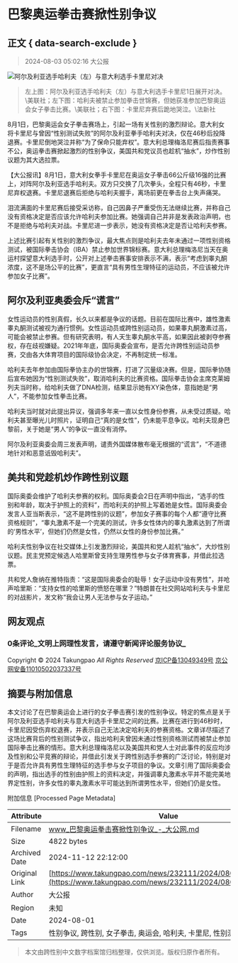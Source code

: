 # 巴黎奥运拳击赛掀性别争议

## 正文 { data-search-exclude }


> 2024-08-03 05:02:16 大公报

![阿尔及利亚选手哈利夫（左）与意大利选手卡里尼对决](https://img.takungpao.com/2024/0803/2024080305021641552.jpg)
> 左上图：阿尔及利亚选手哈利夫（左）与意大利选手卡里尼1日展开对决。\\美联社；左下图：哈利夫被禁止参加拳击世锦赛，但她获准参加巴黎奥运会女子拳击比赛。\\美联社；右下图：卡里尼弃赛后跪地哭泣。\\法新社

8月1日，巴黎奥运会女子拳击赛场上，引起一场有关性别的激烈辩论。意大利女将卡里尼与曾因“性别测试失败”的阿尔及利亚拳手哈利夫对决，仅在46秒后投降退赛。卡里尼倒地哭泣并称“为了保命只能弃权”。意大利总理梅洛尼赛后指责赛事不公，奥运拳击赛掀起激烈的性别争议，美国共和党议员也趁机“抽水”，炒作性别议题为其大选拉票。

【大公报讯】8月1日，意大利女拳手卡里尼在奥运女子拳击66公斤级16强的比赛上，对阵阿尔及利亚选手哈利夫。双方只交换了几次拳头，全程只有46秒，卡里尼弃权退赛。卡里尼退赛后拒绝与哈利夫握手，离场前更在拳击台上失声痛哭。

泪流满面的卡里尼赛后接受采访称，自己因鼻子严重受伤无法继续比赛，并称自己没有资格决定是否应该允许哈利夫参加比赛。她强调自己并非是发表政治声明，也不是拒绝与哈利夫对战。卡里尼进一步表示，她没有资格决定是否让哈利夫参赛。

上述比赛引起有关性别的激烈争议，最大焦点则是哈利夫去年未通过一项性别资格测试，被国际拳击协会（IBA）禁止参加世界锦标赛。意大利总理梅洛尼当天在奥运村探望意大利选手时，公开对上述拳击赛事安排表示不满，表示“考虑到睾丸酮浓度，这不是场公平的比赛”，更直言“具有男性生理特征的运动员，不应该被允许参加女子比赛”。

## 阿尔及利亚奥委会斥“谎言”

女性运动员的性别真假，长久以来都是争议的话题。目前在国际比赛中，雄性激素睾丸酮测试被视为通行惯例。女性运动员或跨性别运动员，如果睾丸酮激素过高，可能会被禁止参赛。但有研究表明，有人天生睾丸酮水平高，如果因此被剥夺参赛权，存在歧视嫌疑。2021年年底，国际奥委会宣布，是否允许跨性别运动员参赛，交由各大体育项目的国际级协会决定，不再制定统一标准。

哈利夫去年参加由国际拳协主办的世锦赛，打进了沉量级决赛。但是，国际拳协随后宣布她因为“性别测试失败”，取消哈利夫的比赛资格。国际拳击协会主席克莱姆列夫当时称，给哈利夫做了DNA检测，结果显示她有XY染色体，意指她是“男人”，不能参加女性拳击比赛。

哈利夫当时就对此提出异议，强调多年来一直以女性身份参赛，从未受过质疑。哈利夫甚至曝光儿时照片，证明自己“真的是女性”，仍未能平息争议。哈利夫现身巴黎前，关于她是“男人”的争议一直没有消停。

阿尔及利亚奥委会周三发表声明，谴责外国媒体散布毫无根据的“谎言”，“不道德地针对和恶意诋毁哈利夫”。

## 美共和党趁机炒作跨性别议题

国际奥委会维护了哈利夫参赛的权利。国际奥委会2日在声明中指出，“选手的性别和年龄，取决于护照上的资料”，而哈利夫的护照上写着她是女性。国际奥委会发言人亚当斯表示，“这不是跨性别的议题”，参加女子赛事的每个人都“遵守比赛资格规则”，“睾丸激素不是一个完美的测试，许多女性体内的睾丸激素达到了所谓的‘男性水平’，但她们仍然是女性，仍然以女性的身份参加比赛。”

哈利夫性别争议在社交媒体上引发激烈辩论，美国共和党人趁机“抽水”，大炒性别议题。民主党预定候选人哈里斯曾支持生理男性参与女子体育赛事，并借此拉选票。

共和党人詹纳在推特指责：“这是国际奥委会的耻辱！女子运动中没有男性”，并呛声哈里斯：“支持女性的哈里斯的愤怒在哪里？”特朗普在社交网站哈利夫与卡里尼的对战影片，发文称“我会让男人无法参与女子运动。”

## 网友观点

### **0**条评论_文明上网理性发言，请遵守新闻评论服务协议_

Copyright © 2024 Takungpao _All Rights Reserved_ [京ICP备13049349号](http://www.miibeian.gov.cn) [京公网安备11010502037337号](http://www.beian.gov.cn/portal/registerSystemInfo?recordcode=11010502037337)

## 摘要与附加信息

<!-- tcd_abstract -->
本文讨论了在巴黎奥运会上进行的女子拳击赛引发的性别争议。特定的焦点是关于阿尔及利亚选手哈利夫与意大利选手卡里尼之间的比赛。比赛在进行到46秒时，卡里尼因受伤弃权退赛，并表示自己无法决定哈利夫的参赛资格。文章详尽描述了这场比赛背后的性别测试争议，指出哈利夫曾因未通过性别资格测试而被禁止参加国际拳击比赛的情形。意大利总理梅洛尼以及美国共和党人士对此事件的反应均涉及性别和公平竞赛的辩论，并借此引发关于跨性别选手参赛的广泛讨论，特别是对于是否允许具有男性生理特征的选手参与女子项目的争议。文章引用了国际奥委会的声明，指出选手的性别由护照上的资料决定，并强调睾丸激素水平并不能完美地界定性别，许多女性的睾丸激素水平可能达到所谓男性水平，但她们仍是女性。
<!-- tcd_abstract_end -->

附加信息 [Processed Page Metadata]

| Attribute       | Value                                  |
|-----------------|----------------------------------------|
| Filename        | www_巴黎奥运拳击赛掀性别争议_-_大公网.md                             |
| Size            | 4822 bytes                           |
| Archived Date   | 2024-11-12 22:12:00                             |
| Original Link   | [https://www.takungpao.com/news/232111/2024/0803/997312.html](https://www.takungpao.com/news/232111/2024/0803/997312.html)                       |
| Author          | 大公报                               |
| Region          | 未知                               |
| Date            | 2024-08-01                                 |
| Tags            | 性别争议, 跨性别, 女子拳击, 奥运会, 哈利夫, 卡里尼, 性别测试, 体育政策                                 |
>
> 本文由跨性别中文数字档案馆归档整理，仅供浏览。版权归原作者所有。
>